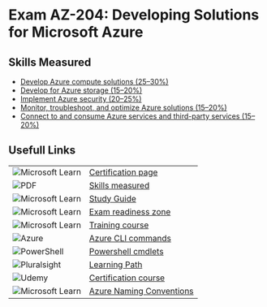 # Exam AZ-204: Developing Solutions for Microsoft Azure

## Skills Measured
- [Develop Azure compute solutions (25–30%)](Compute)
- [Develop for Azure storage (15–20%)](Storage)
- [Implement Azure security (20–25%)](Security)
- [Monitor, troubleshoot, and optimize Azure solutions (15–20%)](Trobuleshoot)
- [Connect to and consume Azure services and third-party services (15–20%)](Services)

## Usefull Links
|           |           |  
| --------- | --------- |
| ![Microsoft Learn](https://img.shields.io/badge/Microsoft_Learn-258ffa?style=for-the-badge&logo=microsoft&logoColor=white) | [Certification page](https://learn.microsoft.com/en-us/certifications/exams/az-204/) |
| ![PDF](https://img.shields.io/badge/Pdf-EF3939?style=for-the-badge&logo=adobeacrobatreader&logoColor=white&color=black&labelColor=ec1c24) | [Skills measured](AZ-204_StudyGuide_ENU_FY23Q3_v2.pdf) |
| ![Microsoft Learn](https://img.shields.io/badge/Microsoft_Learn-258ffa?style=for-the-badge&logo=microsoft&logoColor=white) | [Study Guide](https://learn.microsoft.com/en-gb/certifications/resources/study-guides/AZ-204) |
| ![Microsoft Learn](https://img.shields.io/badge/Microsoft_Learn-258ffa?style=for-the-badge&logo=microsoft&logoColor=white) | [Exam readiness zone](https://learn.microsoft.com/en-us/shows/exam-readiness-zone/preparing-for-az-204-develop-azure-compute-solutions-1-of-5) |
| ![Microsoft Learn](https://img.shields.io/badge/Microsoft_Learn-258ffa?style=for-the-badge&logo=microsoft&logoColor=white) | [Training course](https://learn.microsoft.com/en-us/training/courses/az-204t00) |
| ![Azure](https://img.shields.io/badge/azure-%230072C6.svg?style=for-the-badge&logo=microsoftazure&logoColor=white) | [Azure CLI commands](./AzureCLI.md) |
| ![PowerShell](https://img.shields.io/badge/PowerShell-%235391FE.svg?style=for-the-badge&logo=powershell&logoColor=white) | [Powershell cmdlets](./powershell.md) |
| ![Pluralsight](https://img.shields.io/badge/Pluralsight-EE3057?style=for-the-badge&logo=pluralsight&logoColor=white) | [Learning Path](https://app.pluralsight.com/paths/certificate/developing-solutions-for-microsoft-azure-az-204) |
| ![Udemy](https://img.shields.io/badge/Udemy-A435F0?style=for-the-badge&logo=Udemy&logoColor=white) | [Certification course](https://www.udemy.com/course/azure-certification-1/) |
| ![Microsoft Learn](https://img.shields.io/badge/Microsoft_Learn-258ffa?style=for-the-badge&logo=microsoft&logoColor=white) | [Azure Naming Conventions](https://learn.microsoft.com/en-us/azure/cloud-adoption-framework/ready/azure-best-practices/resource-naming) |



